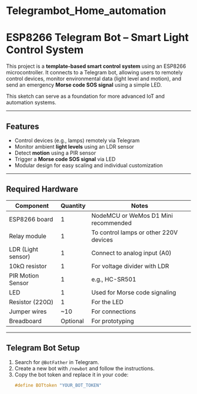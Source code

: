 # Telegrambot_Home_automation
# ESP8266 Telegram Bot – Smart Light Control System

This project is a **template-based smart control system** using an ESP8266 microcontroller. It connects to a Telegram bot, allowing users to remotely control devices, monitor environmental data (light level and motion), and send an emergency **Morse code SOS signal** using a simple LED.

This sketch can serve as a foundation for more advanced IoT and automation systems.

---

## Features

- Control devices (e.g., lamps) remotely via Telegram
- Monitor ambient **light levels** using an LDR sensor
- Detect **motion** using a PIR sensor
- Trigger a **Morse code SOS signal** via LED
- Modular design for easy scaling and individual customization

---

##  Required Hardware

| Component        | Quantity | Notes                                    |
|------------------|----------|------------------------------------------|
| ESP8266 board    | 1        | NodeMCU or WeMos D1 Mini recommended     |
| Relay module     | 1        | To control lamps or other 220V devices   |
| LDR (Light sensor)| 1       | Connect to analog input (A0)             |
| 10kΩ resistor     | 1        | For voltage divider with LDR            |
| PIR Motion Sensor| 1        | e.g., HC-SR501                           |
| LED              | 1        | Used for Morse code signaling            |
| Resistor (220Ω)  | 1        | For the LED                              |
| Jumper wires     | ~10      | For connections                          |
| Breadboard       | Optional | For prototyping                          |

---

##  Telegram Bot Setup

1. Search for `@BotFather` in Telegram.
2. Create a new bot with `/newbot` and follow the instructions.
3. Copy the bot token and replace it in your code:
   ```cpp
   #define BOTtoken "YOUR_BOT_TOKEN"
